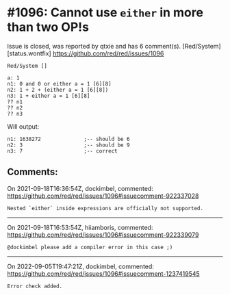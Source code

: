 
#1096: Cannot use `either` in more than two OP!s
================================================================================
Issue is closed, was reported by qtxie and has 6 comment(s).
[Red/System] [status.wontfix]
<https://github.com/red/red/issues/1096>

```
Red/System []

a: 1
n1: 0 and 0 or either a = 1 [6][8]
n2: 1 + 2 + (either a = 1 [6][8])
n3: 1 + either a = 1 [6][8]
?? n1
?? n2
?? n3
```

Will output:

```
n1: 1638272              ;-- should be 6
n2: 3                    ;-- should be 9
n3: 7                    ;-- correct
```



Comments:
--------------------------------------------------------------------------------

On 2021-09-18T16:36:54Z, dockimbel, commented:
<https://github.com/red/red/issues/1096#issuecomment-922337028>

    Nested `either` inside expressions are officially not supported.

--------------------------------------------------------------------------------

On 2021-09-18T16:53:54Z, hiiamboris, commented:
<https://github.com/red/red/issues/1096#issuecomment-922339079>

    @dockimbel please add a compiler error in this case ;)

--------------------------------------------------------------------------------

On 2022-09-05T19:47:21Z, dockimbel, commented:
<https://github.com/red/red/issues/1096#issuecomment-1237419545>

    Error check added.

